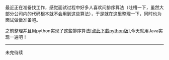 <!--{layout:default title:常见排序算法}-->

最近正在准备找工作，感觉面试过程中好多人喜欢问排序算法（吐槽一下，虽然大部分公司内的代码根本就不会用到这些算法），于是就在这里整理一下，同时也为面试做做准备吧。

之前整理并且用python实现了这些排序算法[[点此下载python版]](../../attachments/2015-10-29/python-sort.zip),今天就用Java实现一遍吧！

---------------------

未完待续

